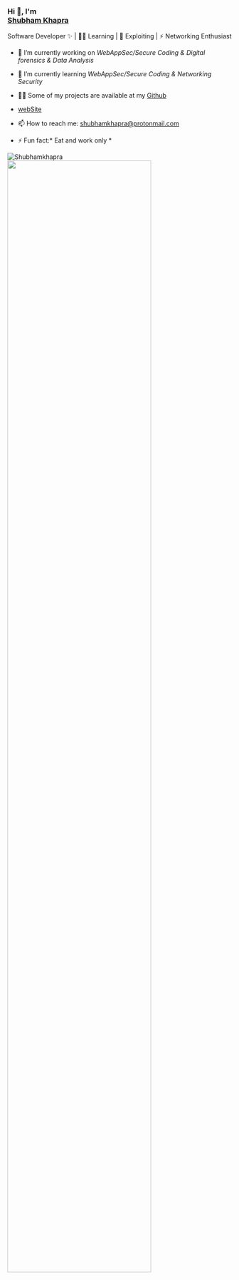 ### Hi 👋, I'm <div class="badge-base LI-profile-badge" data-locale="en_US" data-size="medium" data-theme="dark" data-type="VERTICAL" data-vanity="shubhamkhapra-" data-version="v1"><a class="badge-base__link LI-simple-link" href="https://in.linkedin.com/in/shubhamkhapra-?trk=profile-badge">Shubham Khapra</a></div>

Software Developer ✨ | 👨‍💻 Learning | 🌱 Exploiting | ⚡ Networking Enthusiast

- 🔭 I’m currently working on *WebAppSec/Secure Coding & Digital forensics & Data Analysis*
- 🌱 I’m currently learning *WebAppSec/Secure Coding & Networking Security*
- 👨‍💻 Some of my projects are available at my [Github](https://github.com/Shubhamkhapra?tab=repositories)
- [webSite](https://shubhamkhapra.netlify.app/)

- 📫 How to reach me: shubhamkhapra@protonmail.com
- ⚡ Fun fact:* Eat and work only *


<img align="left" src="https://github-readme-stats.vercel.app/api/top-langs/?username=Shubhamkhapra&layout=compact&hide=html&theme=radical" alt="Shubhamkhapra" />
<img src="https://github-readme-stats.vercel.app/api?username=Shubhamkhapra&&show_icons=true&title_color=08fdd8&icon_color=bb2acf&text_color=ffffff&bg_color=0a192f" width="80%"/>

              
<!--
**Shubhamkhapra/shubhamkhapra** is a ✨ _special_ ✨ repository because its `README.md` (this file) appears on your GitHub profile.

Here are some ideas to get you started:





